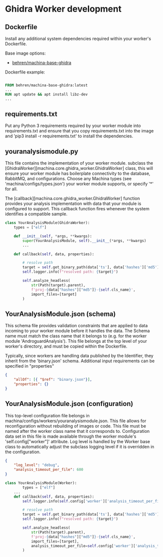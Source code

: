 # Ghidra Worker development

## Dockerfile


Install any additional system dependencies required within your worker's Dockerfile.

Base image options:

- [behren/machina-base-ghidra](https://hub.docker.com/repository/docker/behren/machina-base-ghidra)

Dockerfile example:

```dockerfile linenums="1" title="Dockerfile"

FROM behren/machina-base-ghidra:latest
...
RUN apt update && apt install libz-dev
...
```

## requirements.txt

Put any Python 3 requirements required by your worker module into requirements.txt and ensure that you copy requirements.txt into the image and 'pip3 install -r requirements.txt' to install the dependencies.

## youranalysismodule.py

This file contains the implementation of your worker module. subclass the [GhidraWorker][machina.core.ghidra_worker.GhidraWorker] class, this will ensure your worker module has boilerplate connectivity to the database, RabbitMQ, and configurations.  Choose any Machina types (see 'machina/configs/types.json') your worker module supports, or specify '*' for all. 

The [callback][machina.core.ghidra_worker.GhidraWorker] function provides your analysis implementation with data that your module is configured to support.  This callback function fires whenever the system identifies a compatible sample.


```python linenums="1"
class YourAnalysisModule(GhidraWorker):
    types = ["elf"]

    def __init__(self, *args, **kwargs):
        super(YourAnalysisModule, self).__init__(*args, **kwargs)
        ...

    def callback(self, data, properties):

        # resolve path
        target = self.get_binary_path(data['ts'], data['hashes']['md5'])
        self.logger.info(f"resolved path: {target}")

        self.analyze_headless(
            str(Path(target).parent),
            f'proj-{data["hashes"]["md5"]}-{self.cls_name}',
            import_files=[target]
        )
```

## YourAnalysisModule.json (schema)

This schema file provides validation constraints that are applied to data incoming to your worker module before it handles the data.  The Schema name must match the
class name that it belongs to (e.g. for the worker module 'AndroguardAnalysis').  This file belongs at the top level of your worker's directory, and must be copied within the Dockerfile.

Typically, since workers are handling data published by the Identifier, they inherit from the 'binary.json' schema. Additional input requirements can be specified in "properties"

```json linenums="1" title="images/youranalysismodule/YourAnalyisModule.json.  This module contains no additional input validation"
{
    "allOf": [{ "$ref": "binary.json"}],
    "properties": {}
}
```

## YourAnalysisModule.json (configuration)

This top-level configuration file belongs in machina/configs/workers/youranalysismodule.json.  This file allows for reconfiguration without rebuilding of images or code.  This file
must be named after the worker class name that it corresponds to.  Configuration data set in this file is made available through the worker module's 'self.config["worker"]' attribute.
Log level is handled by the Worker base class to automatically adjust the subclass logging level if it is overridden in the configuration.

```json linenums="1" title="machina/configs/workers/YourAnalyisModule.json.  This module contains additional configurations for analysis timeout"
{
    "log_level": "debug",
    "analysis_timeout_per_file": 600
}
```

```python linenums="1" title="accessing configuration data"
class YourAnalysisModule(Worker):
        types = ["elf"] 
    ...
    def callback(self, data, properties):
        self.logger.info(self.config['worker']['analysis_timeout_per_file'])

        # resolve path
        target = self.get_binary_path(data['ts'], data['hashes']['md5'])
        self.logger.info(f"resolved path: {target}")

        self.analyze_headless(
            str(Path(target).parent),
            f'proj-{data["hashes"]["md5"]}-{self.cls_name}',
            import_files=[target],
            analysis_timeout_per_file=self.config['worker']['analysis_timeout_per_file']
        )
```